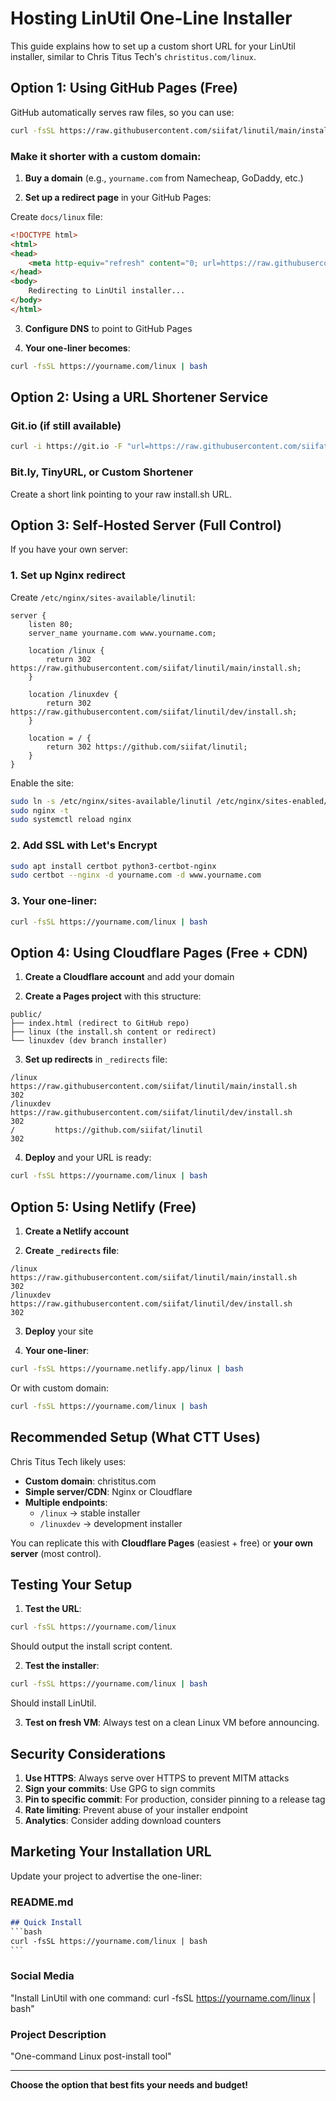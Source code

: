 # Hosting LinUtil One-Line Installer

This guide explains how to set up a custom short URL for your LinUtil installer, similar to Chris Titus Tech's `christitus.com/linux`.

## Option 1: Using GitHub Pages (Free)

GitHub automatically serves raw files, so you can use:

```bash
curl -fsSL https://raw.githubusercontent.com/siifat/linutil/main/install.sh | bash
```

### Make it shorter with a custom domain:

1. **Buy a domain** (e.g., `yourname.com` from Namecheap, GoDaddy, etc.)

2. **Set up a redirect page** in your GitHub Pages:

Create `docs/linux` file:
```html
<!DOCTYPE html>
<html>
<head>
    <meta http-equiv="refresh" content="0; url=https://raw.githubusercontent.com/siifat/linutil/main/install.sh">
</head>
<body>
    Redirecting to LinUtil installer...
</body>
</html>
```

3. **Configure DNS** to point to GitHub Pages

4. **Your one-liner becomes**:
```bash
curl -fsSL https://yourname.com/linux | bash
```

## Option 2: Using a URL Shortener Service

### Git.io (if still available)
```bash
curl -i https://git.io -F "url=https://raw.githubusercontent.com/siifat/linutil/main/install.sh"
```

### Bit.ly, TinyURL, or Custom Shortener
Create a short link pointing to your raw install.sh URL.

## Option 3: Self-Hosted Server (Full Control)

If you have your own server:

### 1. Set up Nginx redirect

Create `/etc/nginx/sites-available/linutil`:
```nginx
server {
    listen 80;
    server_name yourname.com www.yourname.com;
    
    location /linux {
        return 302 https://raw.githubusercontent.com/siifat/linutil/main/install.sh;
    }
    
    location /linuxdev {
        return 302 https://raw.githubusercontent.com/siifat/linutil/dev/install.sh;
    }
    
    location = / {
        return 302 https://github.com/siifat/linutil;
    }
}
```

Enable the site:
```bash
sudo ln -s /etc/nginx/sites-available/linutil /etc/nginx/sites-enabled/
sudo nginx -t
sudo systemctl reload nginx
```

### 2. Add SSL with Let's Encrypt

```bash
sudo apt install certbot python3-certbot-nginx
sudo certbot --nginx -d yourname.com -d www.yourname.com
```

### 3. Your one-liner:
```bash
curl -fsSL https://yourname.com/linux | bash
```

## Option 4: Using Cloudflare Pages (Free + CDN)

1. **Create a Cloudflare account** and add your domain

2. **Create a Pages project** with this structure:
```
public/
├── index.html (redirect to GitHub repo)
├── linux (the install.sh content or redirect)
└── linuxdev (dev branch installer)
```

3. **Set up redirects** in `_redirects` file:
```
/linux    https://raw.githubusercontent.com/siifat/linutil/main/install.sh    302
/linuxdev https://raw.githubusercontent.com/siifat/linutil/dev/install.sh     302
/         https://github.com/siifat/linutil                                   302
```

4. **Deploy** and your URL is ready:
```bash
curl -fsSL https://yourname.com/linux | bash
```

## Option 5: Using Netlify (Free)

1. **Create a Netlify account**

2. **Create `_redirects` file**:
```
/linux    https://raw.githubusercontent.com/siifat/linutil/main/install.sh    302
/linuxdev https://raw.githubusercontent.com/siifat/linutil/dev/install.sh     302
```

3. **Deploy** your site

4. **Your one-liner**:
```bash
curl -fsSL https://yourname.netlify.app/linux | bash
```

Or with custom domain:
```bash
curl -fsSL https://yourname.com/linux | bash
```

## Recommended Setup (What CTT Uses)

Chris Titus Tech likely uses:
- **Custom domain**: christitus.com
- **Simple server/CDN**: Nginx or Cloudflare
- **Multiple endpoints**:
  - `/linux` → stable installer
  - `/linuxdev` → development installer

You can replicate this with **Cloudflare Pages** (easiest + free) or **your own server** (most control).

## Testing Your Setup

1. **Test the URL**:
```bash
curl -fsSL https://yourname.com/linux
```

Should output the install script content.

2. **Test the installer**:
```bash
curl -fsSL https://yourname.com/linux | bash
```

Should install LinUtil.

3. **Test on fresh VM**:
Always test on a clean Linux VM before announcing.

## Security Considerations

1. **Use HTTPS**: Always serve over HTTPS to prevent MITM attacks
2. **Sign your commits**: Use GPG to sign commits
3. **Pin to specific commit**: For production, consider pinning to a release tag
4. **Rate limiting**: Prevent abuse of your installer endpoint
5. **Analytics**: Consider adding download counters

## Marketing Your Installation URL

Update your project to advertise the one-liner:

### README.md
```markdown
## Quick Install
​```bash
curl -fsSL https://yourname.com/linux | bash
​```
```

### Social Media
"Install LinUtil with one command: curl -fsSL https://yourname.com/linux | bash"

### Project Description
"One-command Linux post-install tool"

---

**Choose the option that best fits your needs and budget!**
